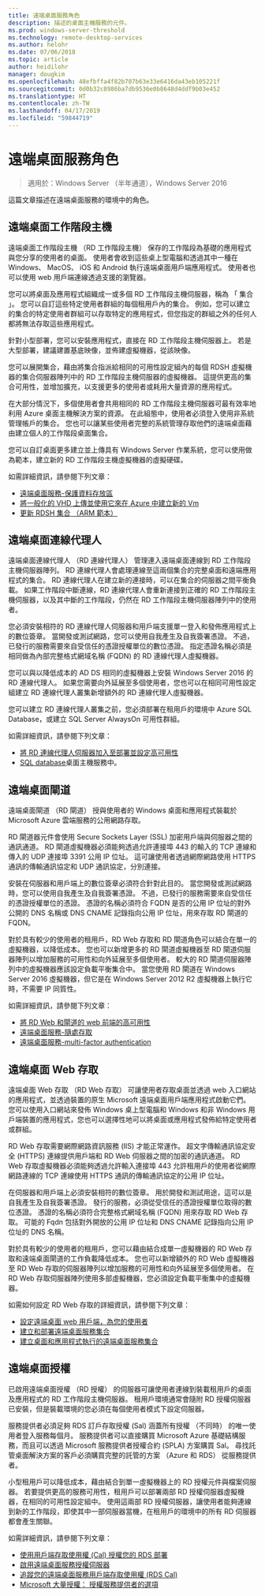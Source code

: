 ```yaml
---
title: 遠端桌面服務角色
description: 描述的桌面主機服務的元件。
ms.prod: windows-server-threshold
ms.technology: remote-desktop-services
ms.author: helohr
ms.date: 07/06/2018
ms.topic: article
author: heidilohr
manager: dougkim
ms.openlocfilehash: 48efbffa4f82b707b63e33e6416da43eb105221f
ms.sourcegitcommit: 0d0b32c8986ba7db9536e0b8648d4ddf9b03e452
ms.translationtype: HT
ms.contentlocale: zh-TW
ms.lasthandoff: 04/17/2019
ms.locfileid: "59844719"
---
```

# <a name="remote-desktop-services-roles"></a>遠端桌面服務角色

>適用於：Windows Server （半年通道），Windows Server 2016

這篇文章描述在遠端桌面服務的環境中的角色。

## <a name="remote-desktop-session-host"></a>遠端桌面工作階段主機

遠端桌面工作階段主機 （RD 工作階段主機） 保存的工作階段為基礎的應用程式與您分享的使用者的桌面。 使用者會收到這些桌上型電腦和透過其中一種在 Windows、 MacOS、 iOS 和 Android 執行遠端桌面用戶端應用程式。 使用者也可以使用 web 用戶端連線透過支援的瀏覽器。

您可以將桌面及應用程式組織成一或多個 RD 工作階段主機伺服器，稱為 「 集合 」。 您可以自訂這些特定使用者群組的每個租用戶內的集合。 例如，您可以建立的集合的特定使用者群組可以存取特定的應用程式，但您指定的群組之外的任何人都將無法存取這些應用程式。

針對小型部署，您可以安裝應用程式，直接在 RD 工作階段主機伺服器上。 若是大型部署，建議建置基底映像，並佈建虛擬機器，從該映像。

您可以展開集合，藉由將集合指派給相同的可用性設定組內的每個 RDSH 虛擬機器的集合伺服器陣列中的 RD 工作階段主機伺服器的虛擬機器。 這提供更高的集合可用性，並增加擴充，以支援更多的使用者或耗用大量資源的應用程式。

在大部分情況下，多個使用者會共用相同的 RD 工作階段主機伺服器可最有效率地利用 Azure 桌面主機解決方案的資源。 在此組態中，使用者必須登入使用非系統管理帳戶的集合。 您也可以讓某些使用者完整的系統管理存取他們的遠端桌面藉由建立個人的工作階段桌面集合。

您可以自訂桌面更多建立並上傳具有 Windows Server 作業系統，您可以使用做為範本，建立新的 RD 工作階段主機虛擬機器的虛擬硬碟。

如需詳細資訊，請參閱下列文章：

* [遠端桌面服務-保護資料存放區](rds-plan-secure-data-storage.md)
* [將一般化的 VHD 上傳並使用它來在 Azure 中建立新的 Vm](https://docs.microsoft.com/azure/virtual-machines/windows/upload-generalized-managed?toc=%2Fazure%2Fvirtual-machines%2Fwindows%2Ftoc.json)
* [更新 RDSH 集合 （ARM 範本）](https://azure.microsoft.com/resources/templates/rds-update-rdsh-collection/)

## <a name="remote-desktop-connection-broker"></a>遠端桌面連線代理人

遠端桌面連線代理人 （RD 連線代理人） 管理連入遠端桌面連線到 RD 工作階段主機伺服器陣列。 RD 連線代理人會處理連線至這兩個集合的完整桌面和遠端應用程式的集合。 RD 連線代理人在建立新的連接時，可以在集合的伺服器之間平衡負載。 如果工作階段中斷連線，RD 連線代理人會重新連接到正確的 RD 工作階段主機伺服器，以及其中斷的工作階段，仍然在 RD 工作階段主機伺服器陣列中的使用者。

您必須安裝相符的 RD 連線代理人伺服器和用戶端支援單一登入和發佈應用程式上的數位簽章。 當開發或測試網路，您可以使用自我產生及自我簽署憑證。 不過，已發行的服務需要來自受信任的憑證授權單位的數位憑證。 指定憑證名稱必須是相同做為內部完整格式網域名稱 (FQDN) 的 RD 連線代理人虛擬機器。

您可以與以降低成本的 AD DS 相同的虛擬機器上安裝 Windows Server 2016 的 RD 連線代理人。 如果您需要向外延展至多個使用者，您也可以在相同可用性設定組建立 RD 連線代理人叢集新增額外的 RD 連線代理人虛擬機器。

您可以建立 RD 連線代理人叢集之前，您必須部署在租用戶的環境中 Azure SQL Database，或建立 SQL Server AlwaysOn 可用性群組。

如需詳細資訊，請參閱下列文章：

* [將 RD 連線代理人伺服器加入至部署並設定高可用性](rds-connection-broker-cluster.md)
* [SQL database](desktop-hosting-service.md#sql-database)桌面主機服務中。

## <a name="remote-desktop-gateway"></a>遠端桌面閘道

遠端桌面閘道 （RD 閘道） 授與使用者的 Windows 桌面和應用程式裝載於 Microsoft Azure 雲端服務的公用網路存取。

RD 閘道器元件會使用 Secure Sockets Layer (SSL) 加密用戶端與伺服器之間的通訊通道。 RD 閘道虛擬機器必須能夠透過允許連接埠 443 的輸入的 TCP 連線和傳入的 UDP 連接埠 3391 公用 IP 位址。 這可讓使用者透過網際網路使用 HTTPS 通訊的傳輸通訊協定和 UDP 通訊協定，分別連接。

安裝在伺服器和用戶端上的數位簽章必須符合針對此目的。 當您開發或測試網路時，您可以使用自我產生及自我簽署憑證。 不過，已發行的服務需要來自受信任的憑證授權單位的憑證。 憑證的名稱必須符合 FQDN 是否的公用 IP 位址的對外公開的 DNS 名稱或 DNS CNAME 記錄指向公用 IP 位址，用來存取 RD 閘道的 FQDN。

對於具有較少的使用者的租用戶，RD Web 存取和 RD 閘道角色可以結合在單一的虛擬機器，以降低成本。 您也可以新增更多的 RD 閘道虛擬機器至 RD 閘道伺服器陣列以增加服務的可用性和向外延展至多個使用者。 較大的 RD 閘道伺服器陣列中的虛擬機器應該設定負載平衡集合中。 當您使用 RD 閘道在 Windows Server 2016 虛擬機器，但它是在 Windows Server 2012 R2 虛擬機器上執行它時，不需要 IP 同質性。

如需詳細資訊，請參閱下列文章：

* [將 RD Web 和閘道的 web 前端的高可用性](rds-rdweb-gateway-ha.md)
* [遠端桌面服務-隨處存取](rds-plan-access-from-anywhere.md)
* [遠端桌面服務-multi-factor authentication](rds-plan-mfa.md)

## <a name="remote-desktop-web-access"></a>遠端桌面 Web 存取

遠端桌面 Web 存取 （RD Web 存取） 可讓使用者存取桌面並透過 web 入口網站的應用程式，並透過裝置的原生 Microsoft 遠端桌面用戶端應用程式啟動它們。 您可以使用入口網站來發佈 Windows 桌上型電腦和 Windows 和非 Windows 用戶端裝置的應用程式，您也可以選擇性地可以將桌面或應用程式發佈給特定使用者或群組。

RD Web 存取需要網際網路資訊服務 (IIS) 才能正常運作。 超文字傳輸通訊協定安全 (HTTPS) 連線提供用戶端和 RD Web 伺服器之間的加密的通訊通道。 RD Web 存取虛擬機器必須能夠透過允許輸入連接埠 443 允許租用戶的使用者從網際網路連線的 TCP 連線使用 HTTPS 通訊的傳輸通訊協定的公用 IP 位址。

在伺服器和用戶端上必須安裝相符的數位簽章。 用於開發和測試用途，這可以是自我產生及自我簽署憑證。 發行的服務，必須從受信任的憑證授權單位取得的數位憑證。 憑證的名稱必須符合完整格式網域名稱 (FQDN) 用來存取 RD Web 存取。 可能的 Fqdn 包括對外開放的公用 IP 位址和 DNS CNAME 記錄指向公用 IP 位址的 DNS 名稱。

對於具有較少的使用者的租用戶，您可以藉由結合成單一虛擬機器的 RD Web 存取和遠端桌面閘道的工作負載降低成本。 您也可以新增額外的 RD Web 虛擬機器至 RD Web 存取的伺服器陣列以增加服務的可用性和向外延展至多個使用者。 在 RD Web 存取伺服器陣列使用多部虛擬機器，您必須設定負載平衡集中的虛擬機器。

如需如何設定 RD Web 存取的詳細資訊，請參閱下列文章：

* [設定遠端桌面 web 用戶端，為您的使用者](clients/remote-desktop-web-client-admin.md)
* [建立和部署遠端桌面服務集合](rds-create-collection.md)
* [建立桌面和應用程式執行的遠端桌面服務集合](rds-create-collection.md)

## <a name="remote-desktop-licensing"></a>遠端桌面授權

已啟用遠端桌面授權 （RD 授權） 的伺服器可讓使用者連線到裝載租用戶的桌面及應用程式的 RD 工作階段主機伺服器。 租用戶環境通常會隨附 RD 授權伺服器已安裝，但是裝載環境的您必須在每個使用者模式下設定伺服器。

服務提供者必須足夠 RDS 訂戶存取授權 (Sal) 涵蓋所有授權 （不同時） 的唯一使用者登入服務每個月。 服務提供者可以直接購買 Microsoft Azure 基礎結構服務，而且可以透過 Microsoft 服務提供者授權合約 (SPLA) 方案購買 Sal。 尋找託管桌面解決方案的客戶必須購買完整的託管的方案 （Azure 和 RDS） 從服務提供者。

小型租用戶可以降低成本，藉由結合到單一虛擬機器上的 RD 授權元件與檔案伺服器。 若要提供更高的服務可用性，租用戶可以部署兩部 RD 授權伺服器虛擬機器，在相同的可用性設定組中。 使用這兩部 RD 授權伺服器，讓使用者能夠連線到新的工作階段，即使其中一部伺服器當機，在租用戶的環境中的所有 RD 伺服器都會產生關聯。

如需詳細資訊，請參閱下列文章：

* [使用用戶端存取使用權 (Cal) 授權您的 RDS 部署](rds-client-access-license.md)
* [啟用遠端桌面服務授權伺服器](rds-activate-license-server.md)
* [追蹤您的遠端桌面服務用戶端存取使用權 (RDS Cal)](rds-track-cals.md)
* [Microsoft 大量授權： 授權服務提供者的選項](https://www.microsoft.com/en-us/Licensing/licensing-programs/spla-program.aspx)